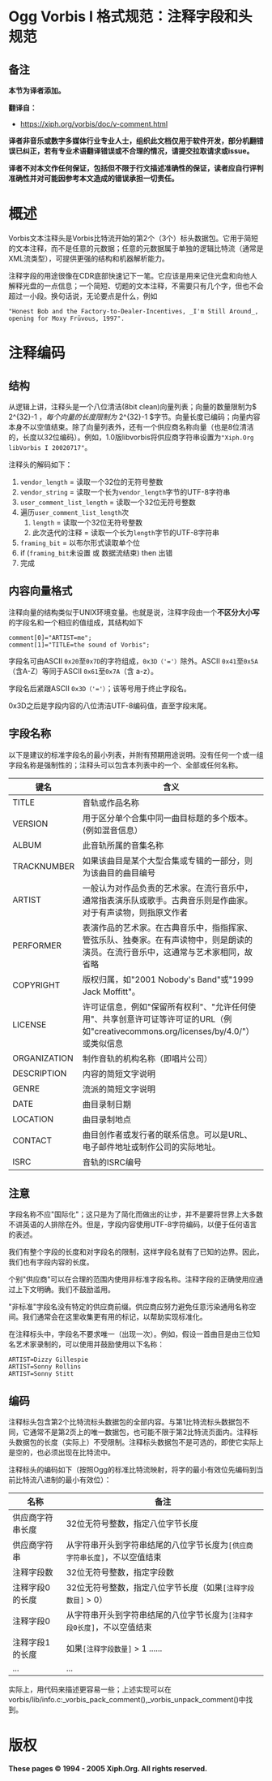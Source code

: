 # Ogg Vorbis I 格式规范：注释字段和头规范

## 备注

**本节为译者添加。**

**翻译自：**

+ <https://xiph.org/vorbis/doc/v-comment.html>

**译者非音乐或数字多媒体行业专业人士，组织此文档仅用于软件开发，部分机翻错误已纠正，若有专业术语翻译错误或不合理的情况，请提交拉取请求或issue。**

**译者不对本文作任何保证，包括但不限于行文描述准确性的保证，读者应自行评判准确性并对可能因参考本文造成的错误承担一切责任。**

# 概述

Vorbis文本注释头是Vorbis比特流开始的第2个（3个）标头数据包。它用于简短的文本注释，而不是任意的元数据；任意的元数据属于单独的逻辑比特流（通常是XML流类型），可提供更强的结构和机器解析能力。

注释字段的用途很像在CDR底部快速记下一笔。它应该是用来记住光盘和向他人解释光盘的一点信息；一个简短、切题的文本注释，不需要只有几个字，但也不会超过一小段。换句话说，无论要点是什么，例如

```
"Honest Bob and the Factory-to-Dealer-Incentives, _I'm Still Around_, opening for Moxy Früvous, 1997".
```

# 注释编码

## 结构

从逻辑上讲，注释头是一个八位清洁(8bit clean)向量列表；向量的数量限制为$ 2^{32}-1 $，每个向量的长度限制为$ 2^{32}-1 $字节。向量长度已编码；向量内容本身不以空值结束。除了向量列表外，还有一个供应商名称向量（也是8位清洁的，长度以32位编码）。例如，1.0版libvorbis将供应商字符串设置为`"Xiph.Org libVorbis I 20020717"`。

注释头的解码如下：

1. `vendor_length` = 读取一个32位的无符号整数
2. `vendor_string` = 读取一个长为`vendor_length`字节的UTF-8字符串
3. `user_comment_list_length` = 读取一个32位无符号整数
4. 遍历`user_comment_list_length`次
    1. `length` = 读取一个32位无符号整数
    2. 此次迭代的注释 = 读取一个长为`length`字节的UTF-8字符串
5. `framing_bit` = 以布尔形式读取单个位
6. if (`framing_bit`未设置 或 数据流结束) then 出错
7. 完成

## 内容向量格式

注释向量的结构类似于UNIX环境变量。也就是说，注释字段由一个**不区分大小写**的字段名和一个相应的值组成，其结构如下

```
comment[0]="ARTIST=me"; 
comment[1]="TITLE=the sound of Vorbis";
```

字段名可由ASCII `0x20`至`0x7D`的字符组成，`0x3D（'='）`除外。ASCII `0x41`至`0x5A`（含A-Z）等同于ASCII `0x61`至`0x7A`（含 a-z）。

字段名后紧跟ASCII `0x3D（'='）`；该等号用于终止字段名。

0x3D之后是字段内容的八位清洁UTF-8编码值，直至字段末尾。

## 字段名称

以下是建议的标准字段名的最小列表，并附有预期用途说明。没有任何一个或一组字段名称是强制性的；注释头可以包含本列表中的一个、全部或任何名称。

|键名|含义|
|-|-|
|TITLE|音轨或作品名称|
|VERSION|用于区分单个合集中同一曲目标题的多个版本。(例如混音信息）|
|ALBUM|此音轨所属的音集名称|
|TRACKNUMBER|如果该曲目是某个大型合集或专辑的一部分，则为该曲目的曲目编号|
|ARTIST|一般认为对作品负责的艺术家。在流行音乐中，通常指表演乐队或歌手。古典音乐则是作曲家。对于有声读物，则指原文作者|
|PERFORMER|表演作品的艺术家。在古典音乐中，指指挥家、管弦乐队、独奏家。在有声读物中，则是朗读的演员。在流行音乐中，这通常与艺术家相同，故省略|
|COPYRIGHT|版权归属，如"2001 Nobody's Band"或"1999 Jack Moffitt"。|
|LICENSE|许可证信息，例如"保留所有权利"、"允许任何使用"、共享创意许可证等许可证的URL（例如"creativecommons.org/licenses/by/4.0/"）或类似信息|
|ORGANIZATION|制作音轨的机构名称（即唱片公司）|
|DESCRIPTION|内容的简短文字说明|
|GENRE|流派的简短文字说明|
|DATE|曲目录制日期|
|LOCATION|曲目录制地点|
|CONTACT|曲目创作者或发行者的联系信息。可以是URL、电子邮件地址或制作公司的实际地址。|
|ISRC|音轨的ISRC编号|

## 注意

字段名称不应"国际化"；这只是为了简化而做出的让步，并不是要将世界上大多数不讲英语的人排除在外。但是，字段内容使用UTF-8字符编码，以便于任何语言的表述。

我们有整个字段的长度和对字段名的限制，这样字段名就有了已知的边界。因此，我们也有字段内容的长度。

个别"供应商"可以在合理的范围内使用非标准字段名称。注释字段的正确使用应通过上下文明确。我们不鼓励滥用。

"非标准"字段名没有特定的供应商前缀。供应商应努力避免任意污染通用名称空间。我们通常会在这里收集更有用的标记，以帮助实现标准化。

在注释标头中，字段名不要求唯一（出现一次）。例如，假设一首曲目是由三位知名艺术家录制的，可以使用并鼓励使用以下名称：

```
ARTIST=Dizzy Gillespie 
ARTIST=Sonny Rollins 
ARTIST=Sonny Stitt 
```

## 编码

注释标头包含第2个比特流标头数据包的全部内容。与第1比特流标头数据包不同，它通常不是第2页上的唯一数据包，也可能不限于第2比特流页面内。注释标头数据包的长度（实际上）不受限制。注释标头数据包不是可选的，即使它实际上是空的，也必须出现在比特流中。

注释标头的编码如下（按照Ogg的标准比特流映射，将字的最小有效位先编码到当前比特流八进制的最小有效位）：

|名称|备注|
|-|-|
|供应商字符串长度|32位无符号整数，指定八位字节长度|
|供应商字符串|从字符串开头到字符串结尾的八位字节长度为`[供应商字符串长度]`，不以空值结束|
|注释字段数|32位无符号整数，指定字段数|
|注释字段0的长度|32位无符号整数，指定八位字节长度（如果`[注释字段数目]` > 0）|
|注释字段0|从字符串开头到字符串结尾的八位字节长度为`[注释字段0长度]`，不以空值结束|
|注释字段1的长度|如果`[注释字段数量]` > 1 ......|
|...|...|

实际上，用代码来描述更容易一些；上述实现可以在vorbis/lib/info.c:_vorbis_pack_comment(),_vorbis_unpack_comment()中找到。

# 版权

**These pages © 1994 - 2005 Xiph.Org. All rights reserved.**
